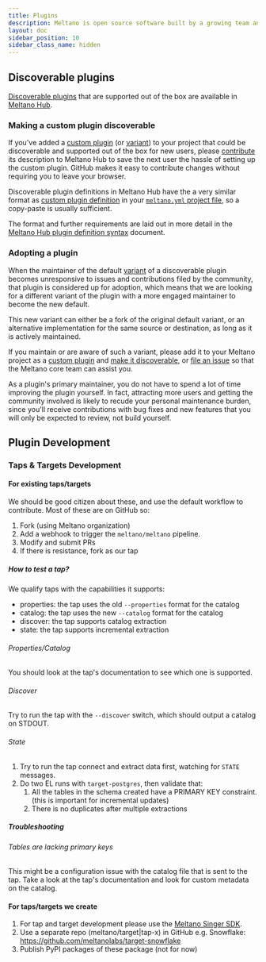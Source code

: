 ```yaml
---
title: Plugins
description: Meltano is open source software built by a growing team and a community of contributors.
layout: doc
sidebar_position: 10
sidebar_class_name: hidden
---
```


## Discoverable plugins

[Discoverable plugins](/concepts/plugins#discoverable-plugins) that are supported out of the box are available in [Meltano Hub](https://hub.meltano.com).

### Making a custom plugin discoverable

If you've added a [custom plugin](/concepts/plugins#custom-plugins) (or [variant](/concepts/plugins#variants)) to your project that could be discoverable and supported out of the box for new users, please [contribute](https://github.com/meltano/hub/issues/new) its description to Meltano Hub to save the next user the hassle of setting up the custom plugin.
GitHub makes it easy to contribute changes without requiring you to leave your browser.

Discoverable plugin definitions in Meltano Hub have the a very similar format as [custom plugin definition](/concepts/project#custom-plugin-definitions) in your [`meltano.yml` project file](/concepts/project#meltano-yml-project-file), so a copy-paste is usually sufficient.

The format and further requirements are laid out in more detail in the [Meltano Hub plugin definition syntax](/reference/plugin-definition-syntax) document.

### Adopting a plugin

When the maintainer of the default [variant](/concepts/plugins#variants) of a discoverable plugin becomes unresponsive to issues and contributions filed by the community,
that plugin is considered up for adoption, which means that we are looking for a different variant of the plugin with a more engaged maintainer to become the new default.

This new variant can either be a fork of the original default variant, or an alternative implementation for the same source or destination, as long as it is actively maintained.

If you maintain or are aware of such a variant,
please add it to your Meltano project as a [custom plugin](/concepts/plugins#custom-plugins) and [make it discoverable](#making-a-custom-plugin-discoverable),
or [file an issue](https://github.com/meltano/meltano/issues/new) so that the Meltano core team can assist you.

As a plugin's primary maintainer, you do not have to spend a lot of time improving the plugin yourself.
In fact, attracting more users and getting the community involved is likely to recude your personal maintenance burden,
since you'll receive contributions with bug fixes and new features that you will only be expected to review, not build yourself.

## Plugin Development

### <a name="taps-targets-development"></a>Taps & Targets Development

#### For existing taps/targets

We should be good citizen about these, and use the default workflow to contribute. Most of these are on GitHub so:

1. Fork (using Meltano organization)
1. Add a webhook to trigger the `meltano/meltano` pipeline.
1. Modify and submit PRs
1. If there is resistance, fork as our tap

##### How to test a tap?

We qualify taps with the capabilities it supports:

- properties: the tap uses the old `--properties` format for the catalog
- catalog: the tap uses the new `--catalog` format for the catalog
- discover: the tap supports catalog extraction
- state: the tap supports incremental extraction

###### Properties/Catalog

You should look at the tap's documentation to see which one is supported.

###### Discover

Try to run the tap with the `--discover` switch, which should output a catalog on STDOUT.

###### State

1. Try to run the tap connect and extract data first, watching for `STATE` messages.
1. Do two EL runs with `target-postgres`, then validate that:
   1. All the tables in the schema created have a PRIMARY KEY constraint. (this is important for incremental updates)
   1. There is no duplicates after multiple extractions

##### Troubleshooting

###### Tables are lacking primary keys

This might be a configuration issue with the catalog file that is sent to the tap. Take a look at the tap's documentation and look for custom metadata on the catalog.

#### For taps/targets we create

1. For tap and target development please use the [Meltano Singer SDK](https://sdk.meltano.com/en/latest/).
1. Use a separate repo (meltano/target|tap-x) in GitHub
   e.g. Snowflake: https://github.com/meltanolabs/target-snowflake
1. Publish PyPI packages of these package (not for now)
